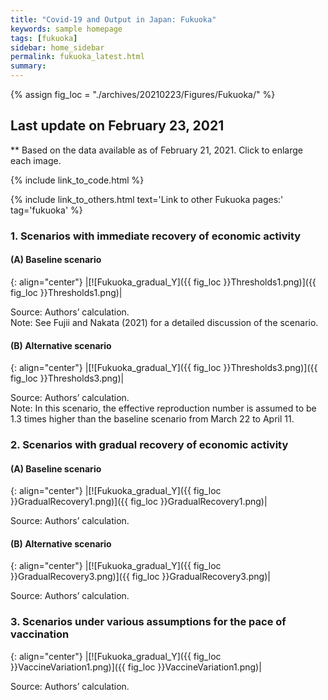 ```yaml
---
title: "Covid-19 and Output in Japan: Fukuoka"
keywords: sample homepage
tags: [fukuoka]
sidebar: home_sidebar
permalink: fukuoka_latest.html
summary:
---
```


{% assign fig_loc = "./archives/20210223/Figures/Fukuoka/" %}

## Last update on February 23, 2021
** Based on the data available as of February 21, 2021. Click to enlarge each image.

{% include link_to_code.html %}

{% include link_to_others.html text='Link to other Fukuoka pages:' tag='fukuoka' %}

### 1. Scenarios with immediate recovery of economic activity

#### (A) Baseline scenario

{: align="center"}
|[![Fukuoka_gradual_Y]({{ fig_loc }}Thresholds1.png)]({{ fig_loc }}Thresholds1.png)|

Source: Authors’ calculation. <br>
Note:	See Fujii and Nakata (2021) for a detailed discussion of the scenario.

#### (B) Alternative scenario

{: align="center"}
|[![Fukuoka_gradual_Y]({{ fig_loc }}Thresholds3.png)]({{ fig_loc }}Thresholds3.png)|

Source: Authors’ calculation. <br>
Note: In this scenario, the effective reproduction number is assumed to be 1.3 times higher than the baseline scenario from March 22 to April 11.

### 2. Scenarios with gradual recovery of economic activity

#### (A) Baseline scenario

{: align="center"}
|[![Fukuoka_gradual_Y]({{ fig_loc }}GradualRecovery1.png)]({{ fig_loc }}GradualRecovery1.png)|

Source: Authors’ calculation.

#### (B) Alternative scenario

{: align="center"}
|[![Fukuoka_gradual_Y]({{ fig_loc }}GradualRecovery3.png)]({{ fig_loc }}GradualRecovery3.png)|

Source: Authors’ calculation.

### 3. Scenarios under various assumptions for the pace of vaccination

{: align="center"}
|[![Fukuoka_gradual_Y]({{ fig_loc }}VaccineVariation1.png)]({{ fig_loc }}VaccineVariation1.png)|

Source: Authors’ calculation.
